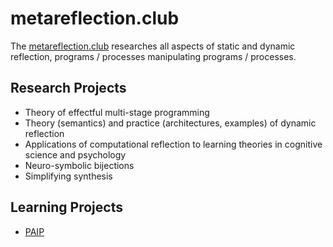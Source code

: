# metareflection.club

The [metareflection.club](https://metareflection.club) researches all aspects of static and dynamic reflection, programs / processes manipulating programs / processes.

## Research Projects

- Theory of effectful multi-stage programming
- Theory (semantics) and practice (architectures, examples) of dynamic reflection
- Applications of computational reflection to learning theories in cognitive science and psychology
- Neuro-symbolic bijections
- Simplifying synthesis

## Learning Projects

- [PAIP](http://paip.metareflection.club)

